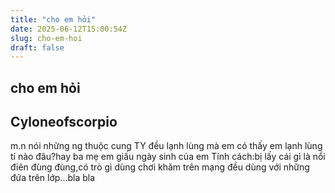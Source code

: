 ```yaml
---
title: "cho em hỏi"
date: 2025-06-12T15:00:54Z
slug: cho-em-hoi
draft: false
---
```


## cho em hỏi

## Cyloneofscorpio

m.n nói những ng thuộc cung TY đều lạnh lùng mà em có thấy em lạnh lùng tí nào đâu?hay ba mẹ em giấu ngày sinh của em
Tính cách:bị lấy cái gì là nổi điên đùng đùng,có trò gì dùng chơi khăm trên mạng đều dùng với những đứa trên lớp...bla bla